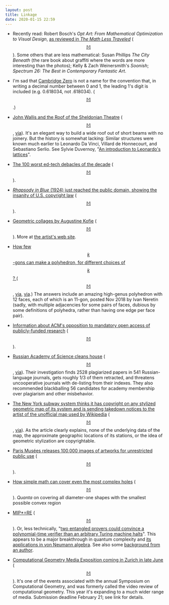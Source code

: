 ```yaml
---
layout: post
title: Linkage
date: 2020-01-15 22:59
---
```

* Recently read: Robert Bosch's _Opt Art: From Mathematical Optimization to Visual Design_, [as reviewed in _The Math Less Traveled_](https://mathlesstraveled.com/2019/11/16/book-review-opt-art/) ([$$\mathbb{M}$$](https://mathstodon.xyz/@11011110/103412030032115785)). Some others that are less mathematical: Susan Phillips _The City Beneath_ (the rare book about graffiti where the words are more interesting than the photos); Kelly & Zach Weinersmith's _Soonish_; _Spectrum 26: The Best in Contemporary Fantastic Art_.

* I'm sad that [Cambridge Zero](https://en.wikipedia.org/wiki/Cambridge_Zero) is not a name for the convention that, in writing a decimal number between 0 and 1, the leading 1's digit is included (e.g. 0.618034, not .618034). ([$$\mathbb{M}$$](https://mathstodon.xyz/@11011110/103415602604747766).)

* [John Wallis and the Roof of the Sheldonian Theatre](https://www.soue.org.uk/souenews/issue4/wallis.html) ([$$\mathbb{M}$$](https://mathstodon.xyz/@11011110/103423324228262704), [via](https://aperiodical.com/2019/11/my-adventures-in-3d-printing-wallis-sheldonian-theatre-roof/)). It's an elegant way to build a wide roof out of short beams with no joinery. But the history is somewhat lacking: Similar structures were known much earlier to Leonardo Da Vinci, Villard de Honnecourt, and Sebastiano Serlio. See Sylvie Duvernoy, "[An introduction to Leonardo's lattices](https://doi.org/10.1007/978-3-7643-8728-0_1)".

* [The 100 worst ed-tech debacles of the decade](https://hackeducation.com/2019/12/31/what-a-shitshow) ([$$\mathbb{M}$$](https://mathstodon.xyz/@pkra/103427036327542926)).

* [_Rhapsody in Blue_ (1924) just reached the public domain, showing the insanity of U.S. copyright law](https://www.latimes.com/business/story/2020-01-04/rhapsody-in-blue-copyright-law) ([$$\mathbb{M}$$](https://mathstodon.xyz/@11011110/103432817381841613)).

* [Geometric collages by Augustine Kofie](https://www.thisiscolossal.com/2015/11/collages-augustine-kofie/) ([$$\mathbb{M}$$](https://mathstodon.xyz/@11011110/103440293167247768)). More at [the artist's web site](https://augustinekofie.info/).

* [How few $$k$$-gons can make a polyhedron, for different choices of $$k$$? ](https://math.stackexchange.com/questions/2869725/minimal-surfaces-for-planar-octagons-and-nonagons) ([$$\mathbb{M}$$](https://mathstodon.xyz/@11011110/103446222145063436), [via](http://www.mathpuzzle.com/), [via](https://mathstodon.xyz/@christianp/103425156116096450).)  The answers include an amazing high-genus polyhedron with 12 faces, each of which is an 11-gon, posted Nov 2018 by Ivan Neretin (sadly, with multiple adjacencies for some pairs of faces, dubious by some definitions of polyhedra, rather than having one edge per face pair).

* [Information about ACM's opposition to mandatory open access of publicly-funded research](https://newsroom.publishers.org/researchers-and-publishers-oppose-immediate-free-distribution-of-peer-reviewed-journal-articles) ([$$\mathbb{M}$$](https://mathstodon.xyz/@patmorin/103448005171034417)).

* [Russian Academy of Science cleans house](https://www.sciencemag.org/news/2020/01/russian-journals-retract-more-800-papers-after-bombshell-investigation) ([$$\mathbb{M}$$](https://mathstodon.xyz/@11011110/103457148027652979), [via](https://boingboing.net/2020/01/09/antiplagiat.html)). Their investigation finds 2528 plagiarized papers in 541 Russian-language journals, gets roughly 1/3 of them retracted, and threatens uncooperative journals with de-listing from their indexes. They also recommended blackballing 56 candidates for academy membership over plagiarism and other misbehavior.

* [The New York subway system thinks it has copyright on any stylized geometric map of its system and is sending takedown notices to the artist of the unofficial map used by Wikipedia](https://www.vice.com/en_us/article/qjd8j3/the-mta-is-going-after-an-etsy-artist-over-a-new-york-subway-map-it-didnt-make) ([$$\mathbb{M}$$](https://mathstodon.xyz/@11011110/103463673345804837), [via](https://news.ycombinator.com/item?id=22002272)). As the article clearly explains, none of the underlying data of the map, the approximate geographic locations of its stations, or the idea of geometric stylization are copyrightable.

* [Paris Musées releases 100,000 images of artworks for unrestricted public use](https://www.thisiscolossal.com/2020/01/paris-musees-free-digital-artworks/) ([$$\mathbb{M}$$](https://mathstodon.xyz/@11011110/103469315555489525)).

* [How simple math can cover even the most complex holes](https://www.quantamagazine.org/how-simple-math-can-cover-even-the-most-complex-holes-20200108/) ([$$\mathbb{M}$$](https://mathstodon.xyz/@btcprox/103480282462508854)). _Quanta_ on covering all diameter-one shapes with the smallest possible convex region

* [MIP*=RE](https://arxiv.org/abs/2001.04383) ([$$\mathbb{M}$$](https://mathstodon.xyz/@11011110/103483043292500103)). Or, less technically, "[two entangled provers could convince a polynomial-time verifier than an arbitrary Turing machine halts](https://www.scottaaronson.com/blog/?p=4512)". This appears to be a major breakthrough in quantum complexity and [its applications in von Neumann algebra](https://en.wikipedia.org/wiki/Connes_embedding_problem). See also some [background from an author](https://mycqstate.wordpress.com/2020/01/14/a-masters-project/).

* [Computational Geometry Media Exposition coming in Zurich in late June](https://socg20.inf.ethz.ch/cgme-cfp.html) ([$$\mathbb{M}$$](https://mathstodon.xyz/@11011110/103488449029758388)). It's one of the events associated with the annual Symposium on Computational Geometry, and was formerly called the video review of computational geometry. This year it's expanding to a much wider range of media. Submission deadline February 21; see link for details.